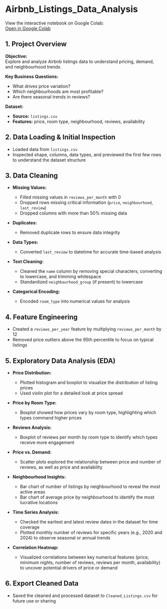 # Airbnb_Listings_Data_Analysis

View the interactive notebook on Google Colab:  
[Open in Google Colab](https://colab.research.google.com/drive/1Hi8XXk1GVdXN4R78jDY3f2KZgaQLjjQz?usp=sharing)

## 1. Project Overview

**Objective:**  
Explore and analyze Airbnb listings data to understand pricing, demand, and neighbourhood trends.

**Key Business Questions:**
- What drives price variation?
- Which neighbourhoods are most profitable?
- Are there seasonal trends in reviews?

**Dataset:**  
- **Source:** `listings.csv`
- **Features:** price, room type, neighbourhood, reviews, availability

## 2. Data Loading & Initial Inspection

- Loaded data from `listings.csv`
- Inspected shape, columns, data types, and previewed the first few rows to understand the dataset structure

## 3. Data Cleaning

- **Missing Values:**
  - Filled missing values in `reviews_per_month` with 0
  - Dropped rows missing critical information (`price`, `neighbourhood`, `last_review`)
  - Dropped columns with more than 50% missing data

- **Duplicates:**
  - Removed duplicate rows to ensure data integrity

- **Data Types:**
  - Converted `last_review` to datetime for accurate time-based analysis

- **Text Cleaning:**
  - Cleaned the `name` column by removing special characters, converting to lowercase, and trimming whitespace
  - Standardized `neighbourhood_group` (if present) to lowercase

- **Categorical Encoding:**
  - Encoded `room_type` into numerical values for analysis

## 4. Feature Engineering

- Created a `reviews_per_year` feature by multiplying `reviews_per_month` by 12
- Removed price outliers above the 95th percentile to focus on typical listings

## 5. Exploratory Data Analysis (EDA)

- **Price Distribution:**
  - Plotted histogram and boxplot to visualize the distribution of listing prices
  - Used violin plot for a detailed look at price spread

- **Price by Room Type:**
  - Boxplot showed how prices vary by room type, highlighting which types command higher prices

- **Reviews Analysis:**
  - Boxplot of reviews per month by room type to identify which types receive more engagement

- **Price vs. Demand:**
  - Scatter plots explored the relationship between price and number of reviews, as well as price and availability

- **Neighbourhood Insights:**
  - Bar chart of number of listings by neighbourhood to reveal the most active areas
  - Bar chart of average price by neighbourhood to identify the most lucrative locations

- **Time Series Analysis:**
  - Checked the earliest and latest review dates in the dataset for time coverage
  - Plotted monthly number of reviews for specific years (e.g., 2020 and 2024) to observe seasonal or annual trends

- **Correlation Heatmap:**
  - Visualized correlations between key numerical features (price, minimum nights, number of reviews, reviews per month, availability) to uncover potential drivers of price or demand

## 6. Export Cleaned Data

- Saved the cleaned and processed dataset to `Cleaned_Listings.csv` for future use or sharing
